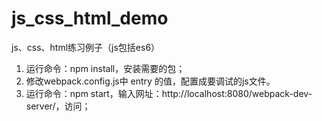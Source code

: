 # js_css_html_demo
js、css、html练习例子（js包括es6）

1. 运行命令：npm install，安装需要的包；  
2. 修改webpack.config.js中 entry 的值，配置成要调试的js文件。  
3. 运行命令：npm start，输入网址：http://localhost:8080/webpack-dev-server/，访问；  











